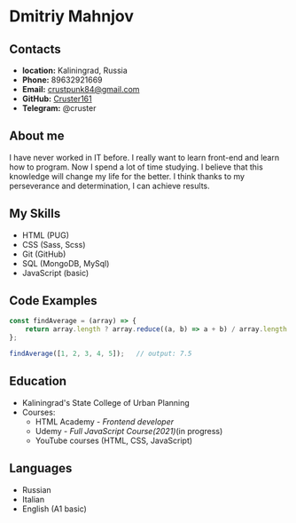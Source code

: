 # Dmitriy Mahnjov

## Contacts

+ __location:__ Kaliningrad, Russia
+ __Phone:__ 89632921669
+ __Email:__ crustpunk84@gmail.com
+ __GitHub:__ [Cruster161](https://github.com/Cruster161)
+ __Telegram:__ @cruster


## About me

I have never worked in IT before. I really want to learn front-end and learn how to program. Now I spend a lot of time studying. I believe that this knowledge will change my life for the better. I think thanks to my perseverance and determination, I can achieve results.

## My Skills

+ HTML (PUG)
+ CSS (Sass, Scss)
+ Git (GitHub)
+ SQL (MongoDB, MySql)
+ JavaScript (basic)

## Code Examples 

```javascript
const findAverage = (array) => {
    return array.length ? array.reduce((a, b) => a + b) / array.length : 0;
};

findAverage([1, 2, 3, 4, 5]);   // output: 7.5
```

## Education 

+ Kaliningrad's State College of Urban Planning
+ Courses:
    + HTML Academy - _Frontend developer_
    + Udemy - _Full JavaScript Course(2021)_(in progress)
    + YouTube courses (HTML, CSS, JavaScript)


## Languages 

+ Russian 
+ Italian
+ English (A1 basic)